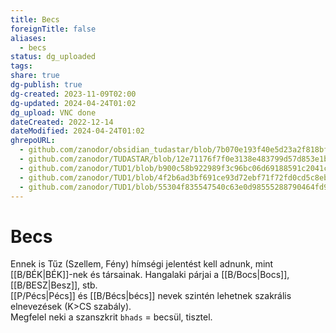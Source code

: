 ```yaml
---
title: Becs
foreignTitle: false
aliases:
  - becs
status: dg_uploaded
tags: 
share: true
dg-publish: true
dg-created: 2023-11-09T02:00
dg-updated: 2024-04-24T01:02
dg_upload: VNC done
dateCreated: 2022-12-14
dateModified: 2024-04-24T01:02
ghrepoURL:
  - github.com/zanodor/obsidian_tudastar/blob/7b070e193f40e5d23a2f818bf803593fb05aaed9/B/Becs.md
  - github.com/zanodor/TUDASTAR/blob/12e71176f7f0e3138e483799d57d853e1bed8a4e/B/Becs.md
  - github.com/zanodor/TUD1/blob/b900c58b922989f3c96bc06d69188591c2041c82/B/Becs.md
  - github.com/zanodor/TUD1/blob/4f2b6ad3bf691ce93d72ebf71f72fd0cd5c8eb69/B/Becs.md
  - github.com/zanodor/TUD1/blob/55304f835547540c63e0d98555288790464fd9e2/B/Becs.md
---
```


# Becs

Ennek is Tűz (Szellem, Fény) hímségi jelentést kell adnunk, mint [[B/BÉK\|BÉK]]-nek és társainak. Hangalaki párjai a [[B/Bocs\|Bocs]], [[B/BESZ\|Besz]], stb.  
[[P/Pécs\|Pécs]] és [[B/Bécs\|bécs]] nevek szintén lehetnek szakrális elnevezések (K>CS szabály).  
Megfelel neki a szanszkrit `bhads` = becsül, tisztel.  